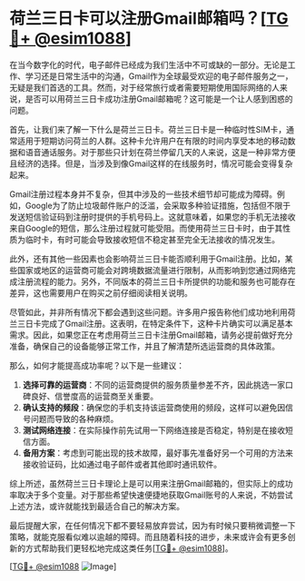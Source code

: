 # 荷兰三日卡可以注册Gmail邮箱吗？[[TG💪+ @esim1088](https://t.me/s/esim1088)]

在当今数字化的时代，电子邮件已经成为我们生活中不可或缺的一部分。无论是工作、学习还是日常生活中的沟通，Gmail作为全球最受欢迎的电子邮件服务之一，无疑是我们首选的工具。然而，对于经常旅行或者需要短期使用国际网络的人来说，是否可以用荷兰三日卡成功注册Gmail邮箱呢？这可能是一个让人感到困惑的问题。

首先，让我们来了解一下什么是荷兰三日卡。荷兰三日卡是一种临时性SIM卡，通常适用于短期访问荷兰的人群。这种卡允许用户在有限的时间内享受本地的移动数据和语音通话服务。对于那些只计划在荷兰停留几天的人来说，这是一种非常方便且经济的选择。但是，当涉及到像Gmail这样的在线服务时，情况可能会变得复杂起来。

Gmail注册过程本身并不复杂，但其中涉及的一些技术细节却可能成为障碍。例如，Google为了防止垃圾邮件账户的泛滥，会采取多种验证措施，包括但不限于发送短信验证码到注册时提供的手机号码上。这就意味着，如果您的手机无法接收来自Google的短信，那么注册过程就可能受阻。而使用荷兰三日卡时，由于其性质为临时卡，有时可能会导致接收短信不稳定甚至完全无法接收的情况发生。

此外，还有其他一些因素也会影响荷兰三日卡能否顺利用于Gmail注册。比如，某些国家或地区的运营商可能会对跨境数据流量进行限制，从而影响到您通过网络完成注册流程的能力。另外，不同版本的荷兰三日卡所提供的功能和服务也可能存在差异，这也需要用户在购买之前仔细阅读相关说明。

尽管如此，并非所有情况下都会遇到这些问题。许多用户报告称他们成功地利用荷兰三日卡完成了Gmail注册。这表明，在特定条件下，这种卡片确实可以满足基本需求。因此，如果您正在考虑用荷兰三日卡注册Gmail邮箱，请务必提前做好充分准备，确保自己的设备能够正常工作，并且了解清楚所选运营商的具体政策。

那么，如何才能提高成功率呢？以下是一些建议：

1. **选择可靠的运营商**：不同的运营商提供的服务质量参差不齐，因此挑选一家口碑良好、信誉度高的运营商至关重要。
2. **确认支持的频段**：确保您的手机支持该运营商使用的频段，这样可以避免因信号问题而导致的各种麻烦。
3. **测试网络连接**：在实际操作前先试用一下网络连接是否稳定，特别是在接收短信方面。
4. **备用方案**：考虑到可能出现的技术故障，最好事先准备好另一个可用的方法来接收验证码，比如通过电子邮件或者其他即时通讯软件。

综上所述，虽然荷兰三日卡理论上是可以用来注册Gmail邮箱的，但实际上的成功率取决于多个变量。对于那些希望快速便捷地获取Gmail账号的人来说，不妨尝试上述方法，或许就能找到最适合自己的解决方案。

最后提醒大家，在任何情况下都不要轻易放弃尝试，因为有时候只要稍微调整一下策略，就能克服看似难以逾越的障碍。而且随着科技的进步，未来或许会有更多创新的方式帮助我们更轻松地完成这类任务[[TG💪+ @esim1088](https://t.me/s/esim1088)]。

[[TG💪+ @esim1088](https://t.me/s/esim1088) ![Image](https://i.postimg.cc/4NQfJmqS/Snipaste-2025-05-13-00-14-12.png)]